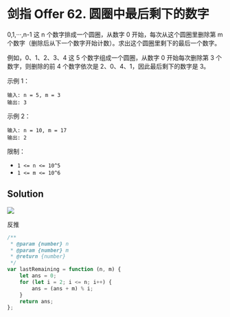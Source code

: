 # 剑指 Offer 62. 圆圈中最后剩下的数字

0,1,···,n-1 这 n 个数字排成一个圆圈，从数字 0 开始，每次从这个圆圈里删除第 m 个数字（删除后从下一个数字开始计数）。求出这个圆圈里剩下的最后一个数字。

例如，0、1、2、3、4 这 5 个数字组成一个圆圈，从数字 0 开始每次删除第 3 个数字，则删除的前 4 个数字依次是 2、0、4、1，因此最后剩下的数字是 3。

示例 1：

```
输入: n = 5, m = 3
输出: 3
```

示例 2：

```
输入: n = 10, m = 17
输出: 2
```

限制：

-   `1 <= n <= 10^5`
-   `1 <= m <= 10^6`

## Solution

![](https://pic.leetcode-cn.com/1613584667-AQpTlK-Picture2.png)

反推

```javascript
/**
 * @param {number} n
 * @param {number} m
 * @return {number}
 */
var lastRemaining = function (n, m) {
    let ans = 0;
    for (let i = 2; i <= n; i++) {
        ans = (ans + m) % i;
    }
    return ans;
};
```
